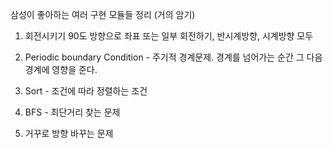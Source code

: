 삼성이 좋아하는 여러 구현 모듈들 정리 (거의 암기)

1. 회전시키기 90도 방향으로 좌표 또는 일부 회전하기, 반시계방향, 시계방향 모두
   
2. Periodic boundary Condition - 주기적 경계문제. 경계를 넘어가는 순간 그 다음 경계에 영향을 준다.

3. Sort - 조건에 따라 정렬하는 조건

4. BFS - 최단거리 찾는 문제

5. 거꾸로 방향 바꾸는 문제 
